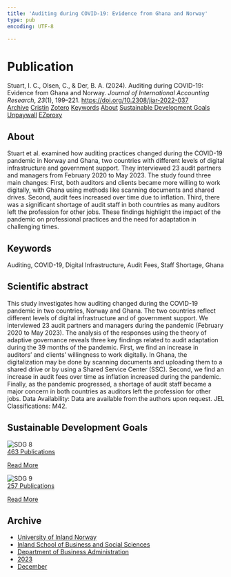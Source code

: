 ```yaml
---
title: 'Auditing during COVID-19: Evidence from Ghana and Norway'
type: pub
encoding: UTF-8

---
```

<h1>Publication</h1>
<article id="csl-bib-container-HWU3KJCR" class="csl-bib-container">
  <div class="csl-bib-body"> <div class="csl-entry">Stuart, I. C., Olsen, C., &#38; Der, B. A. (2024). Auditing during COVID-19: Evidence from Ghana and Norway. <i>Journal of International Accounting Research</i>, <i>23</i>(1), 199–221. <a href="https://doi.org/10.2308/jiar-2022-037">https://doi.org/10.2308/jiar-2022-037</a></div> </div>
  <div class="csl-bib-buttons">
    <a href="#taxonomy-article-HWU3KJCR" alt="archive" class="csl-bib-button">Archive</a>
    <a href="https://app.cristin.no/results/show.jsf?id=2216645" alt="Cristin" class="csl-bib-button">Cristin</a>
    <a href="http://zotero.org/groups/5881554/items/HWU3KJCR" alt="Zotero" class="csl-bib-button">Zotero</a>
    <a href="#keywords-article-HWU3KJCR" alt="keywords" class="csl-bib-button">Keywords</a>
    <a href="#about-article-HWU3KJCR" alt="about_pub" class="csl-bib-button">About</a>
    <a href="#sdg-article-HWU3KJCR" alt="sdg" class="csl-bib-button">Sustainable Development Goals</a>
    <a href="https://doi.org/10.2308/jiar-2022-037" alt="Unpaywall" class="csl-bib-button">Unpaywall</a>
    <a href="https://doi.org/10.2308/jiar-2022-037" alt="EZproxy" class="csl-bib-button">EZproxy</a>
  </div>
  <div id="csl-bib-meta-container-HWU3KJCR"></div>
</article>
<div id="csl-bib-meta-HWU3KJCR" class="csl-bib-meta">
  <article id="about-article-HWU3KJCR" class="about_pub-article">
    <h1>About</h1>
    Stuart et al. examined how auditing practices changed during the COVID-19 pandemic in Norway and Ghana, two countries with different levels of digital infrastructure and government support. They interviewed 23 audit partners and managers from February 2020 to May 2023. The study found three main changes: First, both auditors and clients became more willing to work digitally, with Ghana using methods like scanning documents and shared drives. Second, audit fees increased over time due to inflation. Third, there was a significant shortage of audit staff in both countries as many auditors left the profession for other jobs. These findings highlight the impact of the pandemic on professional practices and the need for adaptation in challenging times.
  </article>
  <article id="keywords-article-HWU3KJCR" class="keywords-article">
    <h1>Keywords</h1>
    Auditing, COVID-19, Digital Infrastructure, Audit Fees, Staff Shortage, Ghana
  </article>
  <article id="abstract-article-HWU3KJCR" class="abstract-article">
    <h1>Scientific abstract</h1>
    This study investigates how auditing changed during the COVID-19 pandemic in two countries, Norway and Ghana. The two countries reflect different levels of digital infrastructure and of government support. We interviewed 23 audit partners and managers during the pandemic (February 2020 to May 2023). The analysis of the responses using the theory of adaptive governance reveals three key findings related to audit adaptation during the 39 months of the pandemic. First, we find an increase in auditors’ and clients’ willingness to work digitally. In Ghana, the digitalization may be done by scanning documents and uploading them to a shared drive or by using a Shared Service Center (SSC). Second, we find an increase in audit fees over time as inflation increased during the pandemic. Finally, as the pandemic progressed, a shortage of audit staff became a major concern in both countries as auditors left the profession for other jobs. Data Availability: Data are available from the authors upon request. JEL Classifications: M42.
  </article>
  <article id="sdg-article-HWU3KJCR" class="sdg-article">
    <h1>Sustainable Development Goals</h1>
    <div class="sdg-container"><div id="sdg8" class="sdg">
        <img src="{{< params subfolder >}}images/sdg/sdg08_en.png" class="image" alt="SDG 8">
        <div class="sdg-overlay">
          <a href="{{< params subfolder >}}en/archive/?sdg=8#archive" class="sdg-publication-count"><span>463</span> Publications</a>
          <p><a href="https://sdgs.un.org/goals/goal8" class="sdg-read-more">Read More</a></p>
        </div>
      </div> <div id="sdg9" class="sdg">
        <img src="{{< params subfolder >}}images/sdg/sdg09_en.png" class="image" alt="SDG 9">
        <div class="sdg-overlay">
          <a href="{{< params subfolder >}}en/archive/?sdg=9#archive" class="sdg-publication-count"><span>257</span> Publications</a>
          <p><a href="https://sdgs.un.org/goals/goal9" class="sdg-read-more">Read More</a></p>
        </div>
      </div></div>
  </article>
  <article id="taxonomy-article-HWU3KJCR" class="taxonomy-article">
    <h1>Archive</h1>
    <ul>
      <li><a href="{{< params subfolder >}}en/archive/?key=3DCRN523">University of Inland Norway</a></li>
      <li><a href="{{< params subfolder >}}en/archive/?key=DU8Q9LN9">Inland School of Business and Social Sciences</a></li>
      <li><a href="{{< params subfolder >}}en/archive/?key=3IQA89I8">Department of Business Administration</a></li>
      <li><a href="{{< params subfolder >}}en/archive/?key=RD9NIUZB">2023</a></li>
      <li><a href="{{< params subfolder >}}en/archive/?key=F34LS9LH">December</a></li>
    </ul>
  </article>
</div>
